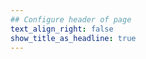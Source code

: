 ```yaml
---
## Configure header of page
text_align_right: false
show_title_as_headline: true
---
```


<!-- this is a subheadline -->

